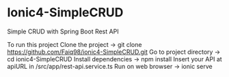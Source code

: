 # Ionic4-SimpleCRUD
Simple CRUD with Spring Boot Rest API

To run this project
Clone the project -> git clone https://github.com/Faiq98/ionic4-SimpleCRUD.git
Go to project directory -> cd ionic4-SimpleCRUD
Install dependencies -> npm install
Insert your API at apiURL in /src/app/rest-api.service.ts
Run on web browser -> ionic serve
